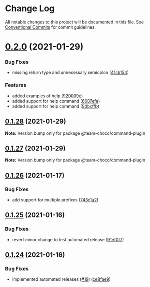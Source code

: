 # Change Log

All notable changes to this project will be documented in this file.
See [Conventional Commits](https://conventionalcommits.org) for commit guidelines.

# [0.2.0](https://github.com/team-choco/core/compare/v0.1.28...v0.2.0) (2021-01-29)


### Bug Fixes

* missing return type and unnecessary semicolon ([41cb154](https://github.com/team-choco/core/commit/41cb1547acceb29edc9820f5c95d6ee3dd01634e))


### Features

* added examples of help ([920009e](https://github.com/team-choco/core/commit/920009e41bda1290a86d81c48cd91bbead0cd5af))
* added support for help command ([6607efa](https://github.com/team-choco/core/commit/6607efafd4c2d85e89fa595dbbc547111c14efc2))
* added support for help command ([9dbcffb](https://github.com/team-choco/core/commit/9dbcffbaf540bd625c53159678fced1d8936e206))





## [0.1.28](https://github.com/team-choco/core/compare/v0.1.27...v0.1.28) (2021-01-29)

**Note:** Version bump only for package @team-choco/command-plugin





## [0.1.27](https://github.com/team-choco/core/compare/v0.1.26...v0.1.27) (2021-01-29)

**Note:** Version bump only for package @team-choco/command-plugin





## [0.1.26](https://github.com/team-choco/core/compare/v0.1.25...v0.1.26) (2021-01-17)


### Bug Fixes

* add support for multiple prefixes ([743c1a2](https://github.com/team-choco/core/commit/743c1a2563b9b56d190fc0756b19958b07fa772e))





## [0.1.25](https://github.com/team-choco/core/compare/v0.1.24...v0.1.25) (2021-01-16)


### Bug Fixes

* revert minor change to test automated release ([91ef0f7](https://github.com/team-choco/core/commit/91ef0f736f1f09a652289662b84694ad66ed24dd))





## [0.1.24](https://github.com/team-choco/core/compare/v0.1.23...v0.1.24) (2021-01-16)


### Bug Fixes

* implemented automated releases ([#19](https://github.com/team-choco/core/issues/19)) ([ce8fae9](https://github.com/team-choco/core/commit/ce8fae92c907fbeceb3eb41222f292214c2ebf72))

